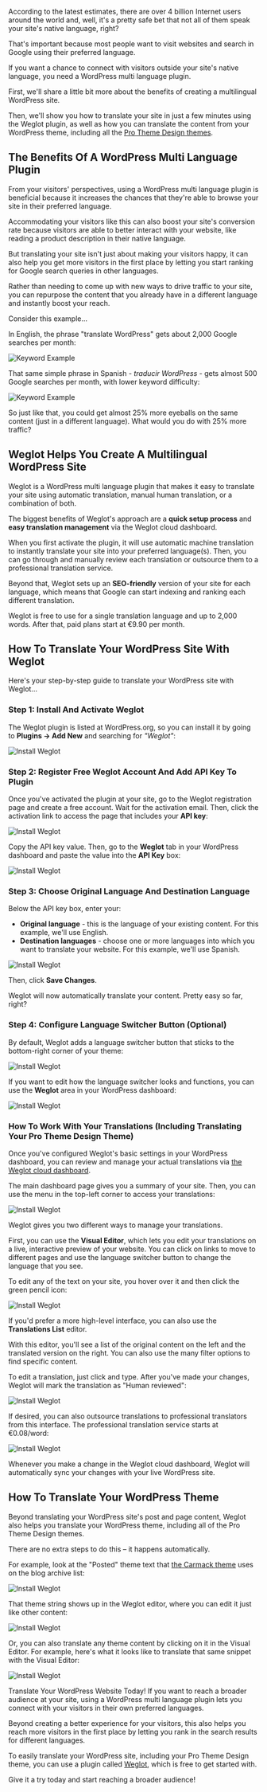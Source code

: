 <p class="intro">According to the latest estimates, there are over 4 billion Internet users around the world and, well, it's a pretty safe bet that not all of them speak your site's native language, right?</p>

That's important because most people want to visit websites and search in Google using their preferred language.

If you want a chance to connect with visitors outside your site's native language, you need a WordPress multi language plugin.

First, we'll share a little bit more about the benefits of creating a multilingual WordPress site.

Then, we'll show you how to translate your site in just a few minutes using the Weglot plugin, as well as how you can translate the content from your WordPress theme, including all the [Pro Theme Design themes](https://prothemedesign.com/themes/).

## The Benefits Of A WordPress Multi Language Plugin

From your visitors' perspectives, using a WordPress multi language plugin is beneficial because it increases the chances that they're able to browse your site in their preferred language.

Accommodating your visitors like this can also boost your site's conversion rate because visitors are able to better interact with your website, like reading a product description in their native language.

But translating your site isn't just about making your visitors happy, it can also help you get more visitors in the first place by letting you start ranking for Google search queries in other languages.

Rather than needing to come up with new ways to drive traffic to your site, you can repurpose the content that you already have in a different language and instantly boost your reach.

Consider this example…

In English, the phrase "translate WordPress" gets about 2,000 Google searches per month:

![Keyword Example](article-image:weglot/keyword-example-1.png)

That same simple phrase in Spanish - _traducir WordPress_ - gets almost 500 Google searches per month, with lower keyword difficulty:

![Keyword Example](article-image:weglot/keyword-example-2.png)


So just like that, you could get almost 25% more eyeballs on the same content (just in a different language). What would you do with 25% more traffic?

## Weglot Helps You Create A Multilingual WordPress Site

Weglot is a WordPress multi language plugin that makes it easy to translate your site using automatic translation, manual human translation, or a combination of both.

The biggest benefits of Weglot's approach are a **quick setup process** and **easy translation management** via the Weglot cloud dashboard.

When you first activate the plugin, it will use automatic machine translation to instantly translate your site into your preferred language(s). Then, you can go through and manually review each translation or outsource them to a professional translation service.

Beyond that, Weglot sets up an **SEO-friendly** version of your site for each language, which means that Google can start indexing and ranking each different translation.

Weglot is free to use for a single translation language and up to 2,000 words. After that, paid plans start at €9.90 per month.

## How To Translate Your WordPress Site With Weglot

Here's your step-by-step guide to translate your WordPress site with Weglot…

### Step 1: Install And Activate Weglot

The Weglot plugin is listed at WordPress.org, so you can install it by going to **Plugins → Add New** and searching for _"Weglot"_:

![Install Weglot](article-image:weglot/weglot-setup-guide-1.png)

### Step 2: Register Free Weglot Account And Add API Key To Plugin

Once you've activated the plugin at your site, go to the Weglot registration page and create a free account. Wait for the activation email. Then, click the activation link to access the page that includes your **API key**:

![Install Weglot](article-image:weglot/weglot-setup-guide-2.png)

Copy the API key value. Then, go to the **Weglot** tab in your WordPress dashboard and paste the value into the **API Key** box:

![Install Weglot](article-image:weglot/weglot-setup-guide-3.png)

### Step 3: Choose Original Language And Destination Language

Below the API key box, enter your:

* **Original language** - this is the language of your existing content. For this example, we'll use English.
* **Destination languages** - choose one or more languages into which you want to translate your website. For this example, we'll use Spanish.

![Install Weglot](article-image:weglot/weglot-setup-guide-4.png)

Then, click **Save Changes**.

Weglot will now automatically translate your content. Pretty easy so far, right?

### Step 4: Configure Language Switcher Button (Optional)

By default, Weglot adds a language switcher button that sticks to the bottom-right corner of your theme:

![Install Weglot](article-image:weglot/weglot-setup-guide-5.png)

If you want to edit how the language switcher looks and functions, you can use the **Weglot** area in your WordPress dashboard:

![Install Weglot](article-image:weglot/weglot-setup-guide-6.png)

### How To Work With Your Translations (Including Translating Your Pro Theme Design Theme)

Once you've configured Weglot's basic settings in your WordPress dashboard, you can review and manage your actual translations via [the Weglot cloud dashboard](https://dashboard.weglot.com/).

The main dashboard page gives you a summary of your site. Then, you can use the menu in the top-left corner to access your translations:

![Install Weglot](article-image:weglot/weglot-setup-guide-7.png)

Weglot gives you two different ways to manage your translations.

First, you can use the **Visual Editor**, which lets you edit your translations on a live, interactive preview of your website. You can click on links to move to different pages and use the language switcher button to change the language that you see.

To edit any of the text on your site, you hover over it and then click the green pencil icon:

![Install Weglot](article-image:weglot/weglot-setup-guide-8.gif)

If you'd prefer a more high-level interface, you can also use the **Translations List** editor.

With this editor, you'll see a list of the original content on the left and the translated version on the right. You can also use the many filter options to find specific content.

To edit a translation, just click and type. After you've made your changes, Weglot will mark the translation as "Human reviewed":

![Install Weglot](article-image:weglot/weglot-setup-guide-9.png)

If desired, you can also outsource translations to professional translators from this interface. The professional translation service starts at €0.08/word:

![Install Weglot](article-image:weglot/weglot-setup-guide-9-1.png)

Whenever you make a change in the Weglot cloud dashboard, Weglot will automatically sync your changes with your live WordPress site.

## How To Translate Your WordPress Theme

Beyond translating your WordPress site's post and page content, Weglot also helps you translate your WordPress theme, including all of the Pro Theme Design themes.

There are no extra steps to do this – it happens automatically.

For example, look at the "Posted" theme text that [the Carmack theme](https://prothemedesign.com/theme/carmack/) uses on the blog archive list:

![Install Weglot](article-image:weglot/weglot-setup-guide-10.png)

That theme string shows up in the Weglot editor, where you can edit it just like other content:

![Install Weglot](article-image:weglot/weglot-setup-guide-11.png)

Or, you can also translate any theme content by clicking on it in the Visual Editor. For example, here's what it looks like to translate that same snippet with the Visual Editor:

![Install Weglot](article-image:weglot/weglot-setup-guide-12.gif)

Translate Your WordPress Website Today!
If you want to reach a broader audience at your site, using a WordPress multi language plugin lets you connect with your visitors in their own preferred languages.

Beyond creating a better experience for your visitors, this also helps you reach more visitors in the first place by letting you rank in the search results for different languages.

To easily translate your WordPress site, including your Pro Theme Design theme, you can use a plugin called [Weglot](https://weglot.com/), which is free to get started with.

Give it a try today and start reaching a broader audience!

